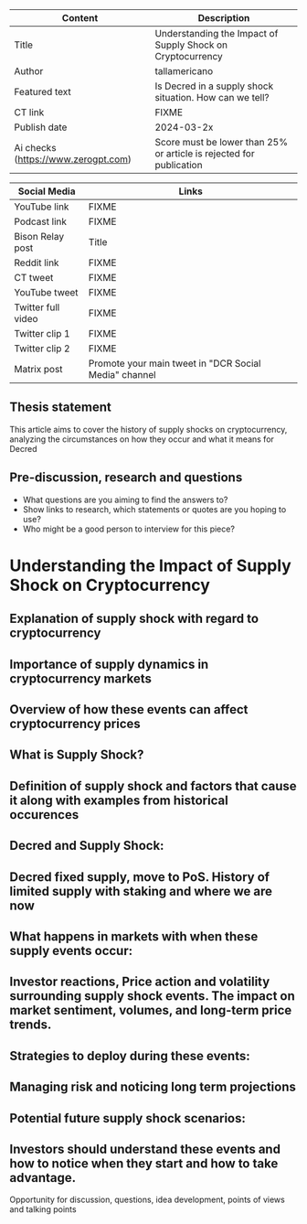 | Content | Description |
|---|---|
| Title               | Understanding the Impact of Supply Shock on Cryptocurrency |
| Author              | tallamericano |
| Featured text       | Is Decred in a supply shock situation. How can we tell?  |
| CT link             | FIXME |
| Publish date        | 2024-03-2x |
| Ai checks (https://www.zerogpt.com) | Score must be lower than 25% or article is rejected for publication |

| Social Media | Links |
|---|---|
| YouTube link        | FIXME |
| Podcast link        | FIXME |
| Bison Relay post    | Title |
| Reddit link         | FIXME |
| CT tweet            | FIXME |
| YouTube tweet       | FIXME |
| Twitter full video  | FIXME |
| Twitter clip 1      | FIXME |
| Twitter clip 2      | FIXME |
| Matrix post         | Promote your main tweet in "DCR Social Media" channel |


## Thesis statement

This article aims to cover the history of supply shocks on cryptocurrency, analyzing the circumstances on how they occur and what it means for Decred


## Pre-discussion, research and questions

* What questions are you aiming to find the answers to?
* Show links to research, which statements or quotes are you hoping to use?
* Who might be a good person to interview for this piece?


# Understanding the Impact of Supply Shock on Cryptocurrency


## Explanation of supply shock with regard to cryptocurrency

## Importance of supply dynamics in cryptocurrency markets

## Overview of how these events can affect cryptocurrency prices

## What is Supply Shock?
## Definition of supply shock and factors that cause it along with examples from historical occurences

## Decred and Supply Shock:
## Decred fixed supply, move to PoS. History of limited supply with staking and where we are now

## What happens in markets with when these supply events occur:

## Investor reactions, Price action and volatility surrounding supply shock events. The impact on market sentiment, volumes, and long-term price trends.

## Strategies to deploy during these events:

## Managing risk and noticing long term projections

## Potential future supply shock scenarios:

## Investors should understand these events and how to notice when they start and how to take advantage.

Opportunity for discussion, questions, idea development, points of views and talking points
